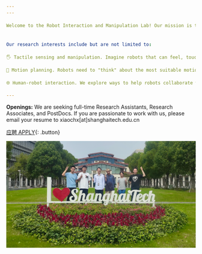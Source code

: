 ```yaml
---
---

Welcome to the Robot Interaction and Manipulation Lab! Our mission is to develop new technologies focused on enhancing robot interactions with environments and human beings.


Our research interests include but are not limited to:

🖐️ Tactile sensing and manipulation. Imagine robots that can feel, touch, and manipulate objects with the same dexterity as humans. We are making it happen through the development of robot tactile sensors and advanced manipulation techniques. This also enables robot to learn safe human-robot interaction skills.

🧠 Motion planning. Robots need to "think" about the most suitable motions for completing tasks effectively and efficiently. We leverage the power of machine learning and optimal control algorithms to teach robots to make decisions that facilitate tactile exploration, object manipulation, obstacle avoidance, and more.

🌐 Human-robot interaction. We explore ways to help robots collaborate with human. We are working on teleoperation systems, which allowing experts to control robots for accomplishing complex tasks from afar.

---
```


**Openings:** We are seeking full-time Research Assistants, Research Associates, and PostDocs. If you are passionate to work with us, please email your resume to xiaochx[at]shanghaitech.edu.cn 

[应聘 APPLY](https://l1l6pvkmmmw.feishu.cn/share/base/form/shrcnSqulK34HeHeSwWuzwVkxMd){: .button}

![](images/lab-photo.PNG)

